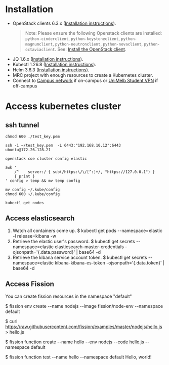 
# Installation
- OpenStack clients 6.3.x ([Installation instructions](https://docs.openstack.org/newton/user-guide/common/cli-install-openstack-command-line-clients.html)).
  > Note: Please ensure the following Openstack clients are installed: `python-cinderclient`, `python-keystoneclient`, `python-magnumclient`, `python-neutronclient`, `python-novaclient`, `python-octaviaclient`. See: [Install the OpenStack client](https://docs.openstack.org/newton/user-guide/common/cli-install-openstack-command-line-clients.html).
- JQ 1.6.x ([Installation instructions](https://jqlang.github.io/jq/download/)).
- Kubectl 1.26.8 ([Installation instructions](https://kubernetes.io/docs/tasks/tools/)).
- Helm 3.6.3 ([Installation instructions](https://helm.sh/docs/intro/install/)).
- MRC project with enough resources to create a Kubernetes cluster.
- Connect to [Campus network](https://studentit.unimelb.edu.au/wifi-vpn#uniwireless) if on-campus or [UniMelb Student VPN](https://studentit.unimelb.edu.au/wifi-vpn#vpn) if off-campus

# Access kubernetes cluster 
## ssh tunnel
```shell
chmod 600 ./test_key.pem
```
```shell
ssh -i ~/test_key.pem  -L 6443:"192.168.10.12":6443 ubuntu@172.26.128.21
```

```shell
openstack coe cluster config elastic
```

```shell
awk '
    /^    server:/ { sub(/https:\/\/[^:]+/, "https://127.0.0.1") }
    { print }
' config > temp && mv temp config
```
```shell
mv config ~/.kube/config
chmod 600 ~/.kube/config
```

```shell
kubectl get nodes
```
## Access elasticsearch
1. Watch all containers come up.
  $ kubectl get pods --namespace=elastic -l release=kibana -w
2. Retrieve the elastic user's password.
  $ kubectl get secrets --namespace=elastic elasticsearch-master-credentials -ojsonpath='{.data.password}' | base64 -d
3. Retrieve the kibana service account token.
  $ kubectl get secrets --namespace=elastic kibana-kibana-es-token -ojsonpath='{.data.token}' | base64 -d

## Access Fission
 You can create fission resources in the namespace "default"

  $ fission env create --name nodejs --image fission/node-env --namespace default

  $ curl https://raw.githubusercontent.com/fission/examples/master/nodejs/hello.js > hello.js

  $ fission function create --name hello --env nodejs --code hello.js --namespace default

  $ fission function test --name hello --namespace default
  Hello, world!